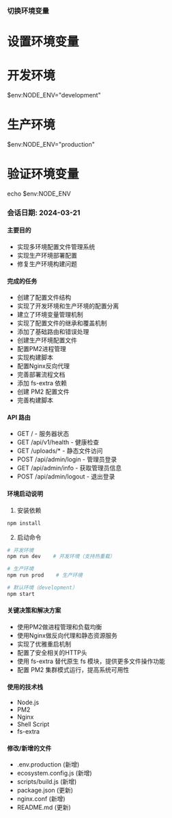 ### 切换环境变量
# 设置环境变量
# 开发环境
$env:NODE_ENV="development"
# 生产环境
$env:NODE_ENV="production"
# 验证环境变量
echo $env:NODE_ENV


### 会话日期: 2024-03-21

#### 主要目的
- 实现多环境配置文件管理系统
- 实现生产环境部署配置
- 修复生产环境构建问题

#### 完成的任务
- 创建了配置文件结构
- 实现了开发环境和生产环境的配置分离
- 建立了环境变量管理机制
- 实现了配置文件的继承和覆盖机制
- 添加了基础路由和错误处理
- 创建生产环境配置文件
- 配置PM2进程管理
- 实现构建脚本
- 配置Nginx反向代理
- 完善部署流程文档
- 添加 fs-extra 依赖
- 创建 PM2 配置文件
- 完善构建脚本

#### API 路由
- GET / - 服务器状态
- GET /api/v1/health - 健康检查
- GET /uploads/* - 静态文件访问
- POST /api/admin/login - 管理员登录
- GET /api/admin/info - 获取管理员信息
- POST /api/admin/logout - 退出登录

#### 环境启动说明
1. 安装依赖
```bash
npm install
```
  
2. 启动命令
```bash
# 开发环境
npm run dev    # 开发环境（支持热重载）

# 生产环境
npm run prod    # 生产环境

# 默认环境（development）
npm start
```

#### 关键决策和解决方案
- 使用PM2做进程管理和负载均衡
- 使用Nginx做反向代理和静态资源服务
- 实现了优雅重启机制
- 配置了安全相关的HTTP头
- 使用 fs-extra 替代原生 fs 模块，提供更多文件操作功能
- 配置 PM2 集群模式运行，提高系统可用性

#### 使用的技术栈
- Node.js
- PM2
- Nginx
- Shell Script
- fs-extra

#### 修改/新增的文件
- .env.production (新增)
- ecosystem.config.js (新增)
- scripts/build.js (新增)
- package.json (更新)
- nginx.conf (新增)
- README.md (更新)